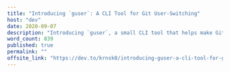```yaml
---
title: "Introducing `guser`: A CLI Tool for Git User-Switching"
host: "dev"
date: 2020-09-07
description: "Introducing `guser`, a small CLI tool that helps make Git user-switching a tiny bit easier by remembering user/email combinations you've used in the past."
word_count: 839
published: true
permalink: ""
offsite_link: "https://dev.to/krnsk0/introducing-guser-a-cli-tool-for-git-user-switching-lf6"
---
```

